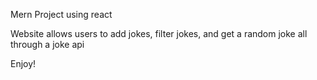 Mern Project using react

Website allows users to add jokes, filter jokes, and get a random joke all through a joke api

Enjoy!
